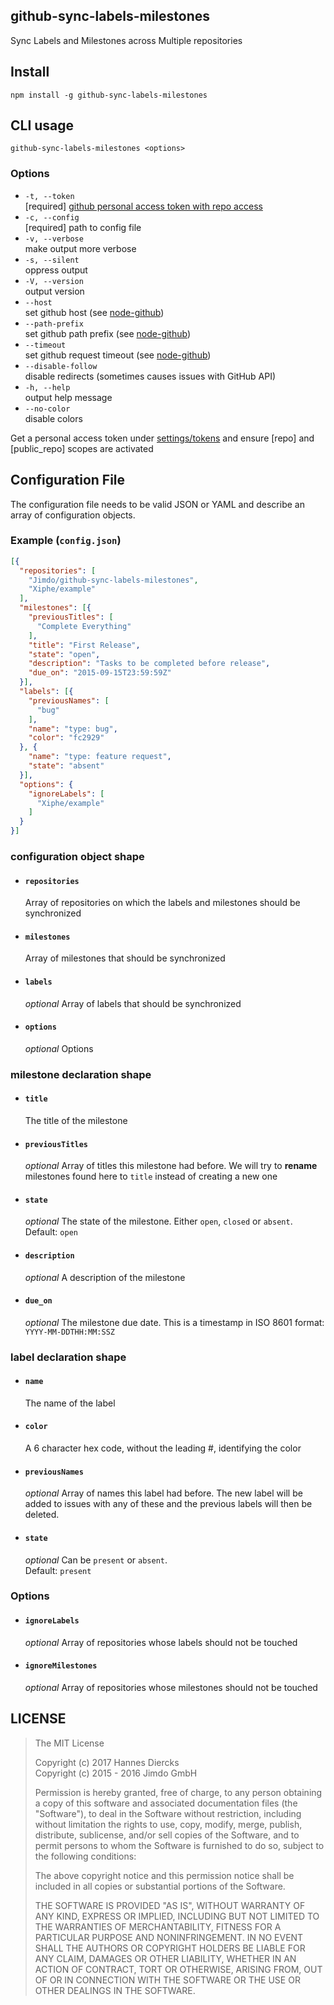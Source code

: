 github-sync-labels-milestones
-----------------------------

Sync Labels and Milestones across Multiple repositories

Install
-------

`npm install -g github-sync-labels-milestones`


CLI usage
---------

`github-sync-labels-milestones <options>`

### Options

  - `-t, --token`  
    [required] [github personal access token with repo access](https://github.com/settings/tokens/new)
  - `-c, --config`  
    [required] path to config file
  - `-v, --verbose`  
    make output more verbose
  - `-s, --silent`  
    oppress output
  - `-V, --version`  
    output version
  - `--host`  
    set github host (see [node-github](https://github.com/mikedeboer/node-github#example))
  - `--path-prefix`  
    set github path prefix (see [node-github](https://github.com/mikedeboer/node-github#example))
  - `--timeout`  
    set github request timeout (see [node-github](https://github.com/mikedeboer/node-github#example))
  - `--disable-follow`  
    disable redirects (sometimes causes issues with GitHub API)
  - `-h, --help`  
    output help message
  - `--no-color`  
    disable colors

Get a personal access token under [settings/tokens](https://github.com/settings/tokens)
and ensure [repo] and [public_repo] scopes are activated


Configuration File
------------------

The configuration file needs to be valid JSON or YAML and describe
an array of configuration objects.

### Example (`config.json`)

```json
[{
  "repositories": [
    "Jimdo/github-sync-labels-milestones",
    "Xiphe/example"
  ],
  "milestones": [{
    "previousTitles": [
      "Complete Everything"
    ],
    "title": "First Release",
    "state": "open",
    "description": "Tasks to be completed before release",
    "due_on": "2015-09-15T23:59:59Z"
  }],
  "labels": [{
    "previousNames": [
      "bug"
    ],
    "name": "type: bug",
    "color": "fc2929"
  }, {
    "name": "type: feature request",
    "state": "absent"
  }],
  "options": {
    "ignoreLabels": [
      "Xiphe/example"
    ]
  }
}]
```

### configuration object shape
  
  - #### `repositories`

    Array of repositories on which the labels and milestones
    should be synchronized

  - #### `milestones`

    Array of milestones that should be synchronized

  - #### `labels` 

    _optional_ Array of labels that should be synchronized

  - #### `options`

    _optional_ Options


### milestone declaration shape

  - #### `title`

    The title of the milestone

  - #### `previousTitles`

    _optional_ Array of titles this milestone had before.
    We will try to __rename__ milestones found here to `title` 
    instead of creating a new one

  - #### `state`

    _optional_ The state of the milestone. Either `open`, `closed` or `absent`.   
    Default: `open`  

  - #### `description`

    _optional_ A description of the milestone

  - #### `due_on`

    _optional_ The milestone due date. This is a timestamp in ISO 8601 format:  
    `YYYY-MM-DDTHH:MM:SSZ`
 

### label declaration shape

  - #### `name`

    The name of the label

  - #### `color`

    A 6 character hex code, without the leading #, identifying the color

  - #### `previousNames`

    _optional_ Array of names this label had before.
    The new label will be added to issues with any of these
    and the previous labels will then be deleted.

  - #### `state`

    _optional_ Can be `present` or `absent`.   
    Default: `present`  

### Options

  - #### `ignoreLabels`

    _optional_ Array of repositories whose labels should not be touched


  - #### `ignoreMilestones`

    _optional_ Array of repositories whose milestones should not be touched


LICENSE
-------

> The MIT License
> 
> Copyright (c) 2017 Hannes Diercks  
> Copyright (c) 2015 - 2016 Jimdo GmbH
> 
> Permission is hereby granted, free of charge, to any person obtaining a copy
> of this software and associated documentation files (the "Software"), to deal
> in the Software without restriction, including without limitation the rights
> to use, copy, modify, merge, publish, distribute, sublicense, and/or sell
> copies of the Software, and to permit persons to whom the Software is
> furnished to do so, subject to the following conditions:
> 
> The above copyright notice and this permission notice shall be included in
> all copies or substantial portions of the Software.
> 
> THE SOFTWARE IS PROVIDED "AS IS", WITHOUT WARRANTY OF ANY KIND, EXPRESS OR
> IMPLIED, INCLUDING BUT NOT LIMITED TO THE WARRANTIES OF MERCHANTABILITY,
> FITNESS FOR A PARTICULAR PURPOSE AND NONINFRINGEMENT. IN NO EVENT SHALL THE
> AUTHORS OR COPYRIGHT HOLDERS BE LIABLE FOR ANY CLAIM, DAMAGES OR OTHER
> LIABILITY, WHETHER IN AN ACTION OF CONTRACT, TORT OR OTHERWISE, ARISING FROM,
> OUT OF OR IN CONNECTION WITH THE SOFTWARE OR THE USE OR OTHER DEALINGS IN
> THE SOFTWARE.
